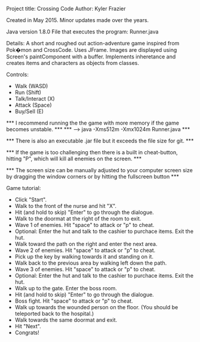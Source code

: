 Project title: Crossing Code
Author: Kyler Frazier

Created in May 2015.
Minor updates made over the years.

Java version 1.8.0
File that executes the program: Runner.java

Details:
A short and roughed out action-adventure game inspired from Pok�mon and CrossCode.
Uses JFrame. Images are displayed using Screen's paintComponent with a buffer.
Implements inheretance and creates items and characters as objects from classes.

Controls: 
  - Walk (WASD)
  - Run (Shift)
  - Talk/Interact (X)
  - Attack (Space)
  - Buy/Sell (E)

*** I recommend running the the game with more memory if the game becomes unstable. ***
*** --> java -Xms512m -Xmx1024m Runner.java                                         *** 

*** There is also an executable .jar file but it exceeds the file size for git.     ***

*** If the game is too challenging then there is a built in cheat-button, hitting "P", which will kill all enemies on the screen. ***

*** The screen size can be manually adjusted to your computer screen size by dragging the window corners or by hitting the fullscreen button ***

Game tutorial:
  - Click "Start".
  - Walk to the front of the nurse and hit "X".
  - Hit (and hold to skip) "Enter" to go through the dialogue.
  - Walk to the doormat at the right of the room to exit.
  - Wave 1 of enemies. Hit "space" to attack or "p" to cheat.
  - Optional: Enter the hut and talk to the cashier to purchace items. Exit the hut.
  - Walk toward the path on the right and enter the next area.
  - Wave 2 of enemies. Hit "space" to attack or "p" to cheat.
  - Pick up the key by walking towards it and standing on it.
  - Walk back to the previous area by walking left down the path.
  - Wave 3 of enemies. Hit "space" to attack or "p" to cheat.
  - Optional: Enter the hut and talk to the cashier to purchace items. Exit the hut.
  - Walk up to the gate. Enter the boss room.
  - Hit (and hold to skip) "Enter" to go through the dialogue.
  - Boss fight. Hit "space" to attack or "p" to cheat.
  - Walk up towards the wounded person on the floor. (You should be teleported back to the hospital.)
  - Walk towards the same doormat and exit.
  - Hit "Next".
  - Congrats!